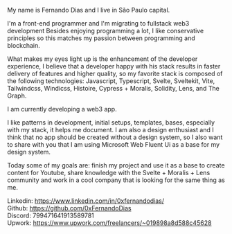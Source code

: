 My name is Fernando Dias and I live in São Paulo capital.

I'm a front-end programmer and I'm migrating to fullstack web3 development
Besides enjoying programming a lot, I like conservative principles so this matches my passion between programming and blockchain.

What makes my eyes light up is the enhancement of the developer experience, I believe that a developer happy with his stack results in faster delivery of features and higher quality, so my favorite stack is composed of the following technologies: Javascript, Typescript, Svelte, Sveltekit, Vite, Tailwindcss, Windicss, Histoire, Cypress + Moralis, Solidity, Lens, and The Graph.

I am currently developing a web3 app.

I like patterns in development, initial setups, templates, bases, especially with my stack, it helps me document.
I am also a design enthusiast and I think that no app should be created without a design system, so I also want to share with you that I am using Microsoft Web Fluent Ui as a base for my design system.

Today some of my goals are: finish my project and use it as a base to create content for Youtube, share knowledge with the Svelte + Moralis + Lens community and work in a cool company that is looking for the same thing as me.

Linkedin: https://www.linkedin.com/in/0xfernandodias/<br/>
Github: https://github.com/0xFernandoDias<br/>
Discord: 799471641913589781<br/>
Upwork: https://www.upwork.com/freelancers/~019898a8d588c45628<br/>
